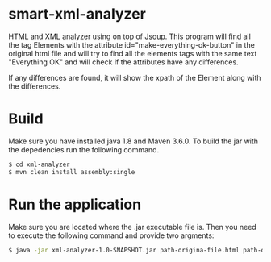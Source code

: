 # smart-xml-analyzer

HTML and XML analyzer using on top of [Jsoup](https://jsoup.org/).
This program will find all the <a> tag Elements with the attribute id="make-everything-ok-button" in the original html file and will try to find all 
the elements tags with the same text "Everything OK" and will check if the attributes have any differences.

If any differences are found, it will show the xpath of the <a> Element along with the differences.

# Build
Make sure you have installed java 1.8 and Maven 3.6.0.
To build the jar with the depedencies run the following command.
```sh
$ cd xml-analyzer
$ mvn clean install assembly:single
```

# Run the application
Make sure you are located where the .jar executable file is.
Then you need to execute the following command and provide two argments:
```sh
$ java -jar xml-analyzer-1.0-SNAPSHOT.jar path-origina-file.html path-diff-file.html
```
